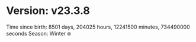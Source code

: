 # Version: v23.3.8
Time since birth: 8501 days, 204025 hours, 12241500 minutes, 734490000 seconds
Season: Winter ❄️
